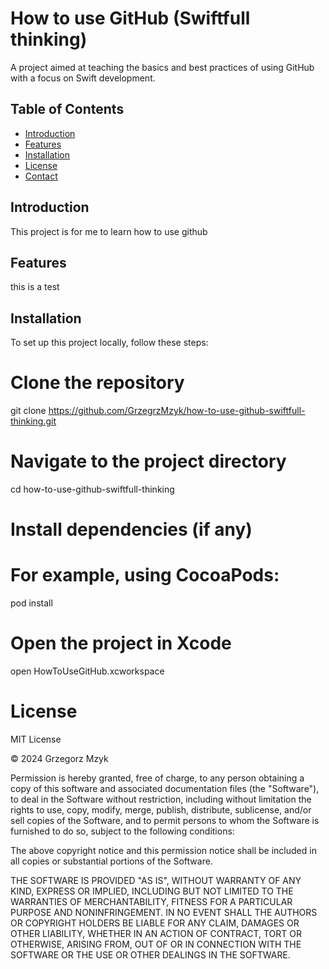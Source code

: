 # How to use GitHub (Swiftfull thinking)

A project aimed at teaching the basics and best practices of using GitHub with a focus on Swift development.

## Table of Contents

- [Introduction](#introduction)
- [Features](#features)
- [Installation](#installation)
- [License](#license)
- [Contact](#contact)

## Introduction

This project is for me to learn how to use github

## Features

this is a test
## Installation


To set up this project locally, follow these steps:


# Clone the repository
git clone https://github.com/GrzegrzMzyk/how-to-use-github-swiftfull-thinking.git

# Navigate to the project directory
cd how-to-use-github-swiftfull-thinking

# Install dependencies (if any)
# For example, using CocoaPods:
pod install

# Open the project in Xcode
open HowToUseGitHub.xcworkspace

# License
MIT License

© 2024 Grzegorz Mzyk

Permission is hereby granted, free of charge, to any person obtaining a copy
of this software and associated documentation files (the "Software"), to deal
in the Software without restriction, including without limitation the rights
to use, copy, modify, merge, publish, distribute, sublicense, and/or sell
copies of the Software, and to permit persons to whom the Software is
furnished to do so, subject to the following conditions:

The above copyright notice and this permission notice shall be included in all
copies or substantial portions of the Software.

THE SOFTWARE IS PROVIDED "AS IS", WITHOUT WARRANTY OF ANY KIND, EXPRESS OR
IMPLIED, INCLUDING BUT NOT LIMITED TO THE WARRANTIES OF MERCHANTABILITY,
FITNESS FOR A PARTICULAR PURPOSE AND NONINFRINGEMENT. IN NO EVENT SHALL THE
AUTHORS OR COPYRIGHT HOLDERS BE LIABLE FOR ANY CLAIM, DAMAGES OR OTHER
LIABILITY, WHETHER IN AN ACTION OF CONTRACT, TORT OR OTHERWISE, ARISING FROM,
OUT OF OR IN CONNECTION WITH THE SOFTWARE OR THE USE OR OTHER DEALINGS IN THE
SOFTWARE.
